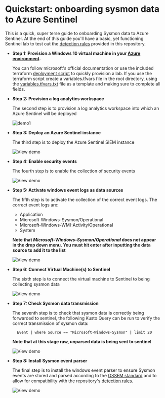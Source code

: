 Quickstart: onboarding sysmon data to Azure Sentinel
====================================================

This is a quick, super terse guide to onboarding Sysmon data to Azure Sentinel. At the end of this guide you'll have a basic, yet functioning Sentinel lab to test out the [detection rules](https://github.com/BlueTeamToolkit/sentinel-attack/tree/master/detections) provided in this repository.

- **Step 1: Provision a Windows 10 virtual machine in your [Azure environment](https://portal.azure.com).**
  
  You can follow microsoft's official documentation or use the included terraform [deployment script](https://github.com/BlueTeamToolkit/sentinel-attack/blob/defcon/lab) to quickly provision a lab. If you use the terraform script create a variables.tfvars file in the root directory, using the [variables.tfvars.txt](https://github.com/BlueTeamToolkit/sentinel-attack/blob/defcon/lab/variables.tfvars.txt) file as a template and making sure to complete all fields.

- **Step 2: Provision a log analytics workspace**
  
  The second step is to provision a log analytics workspace into which an Azure Sentinel will be deployed
  
  ![demo1](https://github.com/BlueTeamToolkit/sentinel-attack/blob/defcon/docs/deploy-analytics.gif)


- **Step 3: Deploy an Azure Sentinel instance**

  The third step is to deploy the Azure Sentinel SIEM instance
  
  ![View demo](https://github.com/BlueTeamToolkit/sentinel-attack/tree/defcon/docs/deploy-sentinel.gif)

- **Step 4: Enable security events**
 
  The fourth step is to enable the collection of security events
  
  ![View demo](https://github.com/BlueTeamToolkit/sentinel-attack/tree/defcon/docs/enable-security-events.gif)

- **Step 5: Activate windows event logs as data sources**
 
  The fifth step is to activate the collection of the correct event logs. The correct event logs are:
    - Application
    - Microsoft-Windows-Sysmon/Operational
    - Microsoft-Windows-WMI-Activity/Operational
    - System

  **Note that _Microsoft-Windows-Sysmon/Operational_ does not appear in the drop down menu. You must hit enter after inputting the data source to add it to the list**
  
  ![View demo](https://github.com/BlueTeamToolkit/sentinel-attack/tree/defcon/docs/enable-event-logs.gif)


- **Step 6: Connect Virtual Machine(s) to Sentinel**
  
  The sixth step is to connect the virtual machine to Sentinel to being collecting sysmon data
  
  ![View demo](https://github.com/BlueTeamToolkit/sentinel-attack/tree/defcon/docs/connect-vm.gif)


- **Step 7: Check Sysmon data transmission**
  
  The seventh step is to check that sysmon data is correctly being forwarded to sentinel, the following Kusto Query can be run to verify the correct transmission of sysmon data:

        Event | where Source == "Microsoft-Windows-Sysmon" | limit 20

  **Note that at this stage raw, unparsed data is being sent to sentinel**
  
  ![View demo](https://github.com/BlueTeamToolkit/sentinel-attack/tree/defcon/docs/data-test.gif)

- **Step 8: Install Sysmon event parser**
  
  The final step is to install the windows event parser to ensure Sysmon events are stored and parsed according to the [OSSEM standard](https://github.com/Cyb3rWard0g/OSSEM) and to allow for compatibility with the repository's [detection rules](https://github.com/BlueTeamToolkit/sentinel-attack/tree/master/detections).
  
  ![View demo](https://github.com/BlueTeamToolkit/sentinel-attack/tree/defcon/docs/install-parser.gif)
